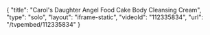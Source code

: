{
    "title": "Carol's Daughter Angel Food Cake Body Cleansing Cream",
    "type": "solo",
    "layout": "iframe-static",
    "videoId": "112335834",
    "url": "\/tvpembed\/112335834"
}